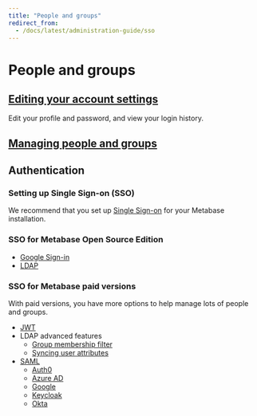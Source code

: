```yaml
---
title: "People and groups"
redirect_from:
  - /docs/latest/administration-guide/sso
---
```


# People and groups

## [Editing your account settings](./account-settings.md)

Edit your profile and password, and view your login history.

## [Managing people and groups](./managing.md)

## Authentication

### Setting up Single Sign-on (SSO)

We recommend that you set up [Single Sign-on][sso-def] for your Metabase installation.

### SSO for Metabase Open Source Edition

- [Google Sign-in][google-sign-in]
- [LDAP][ldap]

### SSO for Metabase paid versions

With paid versions, you have more options to help manage lots of people and groups.

- [JWT][jwt]
- LDAP advanced features
  - [Group membership filter][ldap-group-membership-filter]
  - [Syncing user attributes][ldap-user-attributes]
- [SAML][saml]
  - [Auth0][saml-auth0]
  - [Azure AD][azure-ad]
  - [Google][saml-google]
  - [Keycloak][saml-keycloak]
  - [Okta][saml-okta]

[azure-ad]: ./saml-azure-ad.md
[google-sign-in]: ./google-and-ldap.md#enabling-google-sign-in
[jwt]: ./authenticating-with-jwt
[ldap]: ./google-and-ldap.md#enabling-ldap-authentication
[ldap-group-membership-filter]: ./google-and-ldap.md#ldap-group-membership-filter
[ldap-user-attributes]: ./google-and-ldap.md#syncing-user-attributes-with-ldap
[saml-okta]: ./saml-okta.md
[saml]: ./authenticating-with-saml.md
[saml-auth0]: ./saml-auth0.md
[saml-google]: ./saml-google.md
[saml-keycloak]: ./saml-keycloak.md
[sso-def]: /glossary/sso
